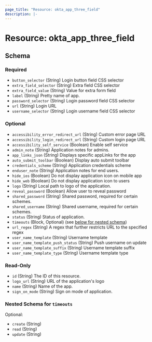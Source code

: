 ```yaml
---
page_title: "Resource: okta_app_three_field"
description: |-
---
```


# Resource: okta_app_three_field

<!-- schema generated by tfplugindocs -->

## Schema

### Required

- `button_selector` (String) Login button field CSS selector
- `extra_field_selector` (String) Extra field CSS selector
- `extra_field_value` (String) Value for extra form field
- `label` (String) Pretty name of app.
- `password_selector` (String) Login password field CSS selector
- `url` (String) Login URL
- `username_selector` (String) Login username field CSS selector

### Optional

- `accessibility_error_redirect_url` (String) Custom error page URL
- `accessibility_login_redirect_url` (String) Custom login page URL
- `accessibility_self_service` (Boolean) Enable self service
- `admin_note` (String) Application notes for admins.
- `app_links_json` (String) Displays specific appLinks for the app
- `auto_submit_toolbar` (Boolean) Display auto submit toolbar
- `credentials_scheme` (String) Application credentials scheme
- `enduser_note` (String) Application notes for end users.
- `hide_ios` (Boolean) Do not display application icon on mobile app
- `hide_web` (Boolean) Do not display application icon to users
- `logo` (String) Local path to logo of the application.
- `reveal_password` (Boolean) Allow user to reveal password
- `shared_password` (String) Shared password, required for certain schemes.
- `shared_username` (String) Shared username, required for certain schemes.
- `status` (String) Status of application.
- `timeouts` (Block, Optional) (see [below for nested schema](#nestedblock--timeouts))
- `url_regex` (String) A regex that further restricts URL to the specified regex
- `user_name_template` (String) Username template
- `user_name_template_push_status` (String) Push username on update
- `user_name_template_suffix` (String) Username template suffix
- `user_name_template_type` (String) Username template type

### Read-Only

- `id` (String) The ID of this resource.
- `logo_url` (String) URL of the application's logo
- `name` (String) Name of the app.
- `sign_on_mode` (String) Sign on mode of application.

<a id="nestedblock--timeouts"></a>

### Nested Schema for `timeouts`

Optional:

- `create` (String)
- `read` (String)
- `update` (String)

